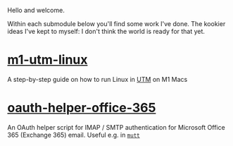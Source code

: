 Hello and welcome.

Within each submodule below you'll find some work I've done. The kookier ideas
I've kept to myself: I don't think the world is ready for that yet.

# [m1-utm-linux](/m1-utm-linux/)

A step-by-step guide on how to run Linux in [UTM](https://mac.getutm.app) on M1 Macs

# [oauth-helper-office-365](/oauth-helper-office-365/)

An OAuth helper script for IMAP / SMTP authentication for Microsoft Office 365
(Exchange 365) email. Useful e.g. in [`mutt`](http://www.mutt.org)
